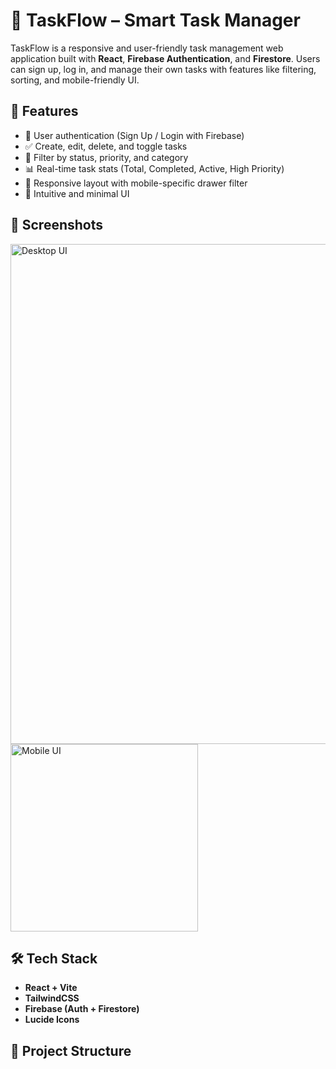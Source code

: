 # 📝 TaskFlow – Smart Task Manager

TaskFlow is a responsive and user-friendly task management web application built with **React**, **Firebase Authentication**, and **Firestore**. Users can sign up, log in, and manage their own tasks with features like filtering, sorting, and mobile-friendly UI.

## 🚀 Features

- 🔐 User authentication (Sign Up / Login with Firebase)
- ✅ Create, edit, delete, and toggle tasks
- 🎯 Filter by status, priority, and category
- 📊 Real-time task stats (Total, Completed, Active, High Priority)
- 📱 Responsive layout with mobile-specific drawer filter
- 🧠 Intuitive and minimal UI

## 📸 Screenshots

<img src="./screenshots/desktop.png" width="800" alt="Desktop UI" />
<img src="./screenshots/mobile.png" width="300" alt="Mobile UI" />

## 🛠️ Tech Stack

- **React + Vite**
- **TailwindCSS**
- **Firebase (Auth + Firestore)**
- **Lucide Icons**

## 📂 Project Structure

